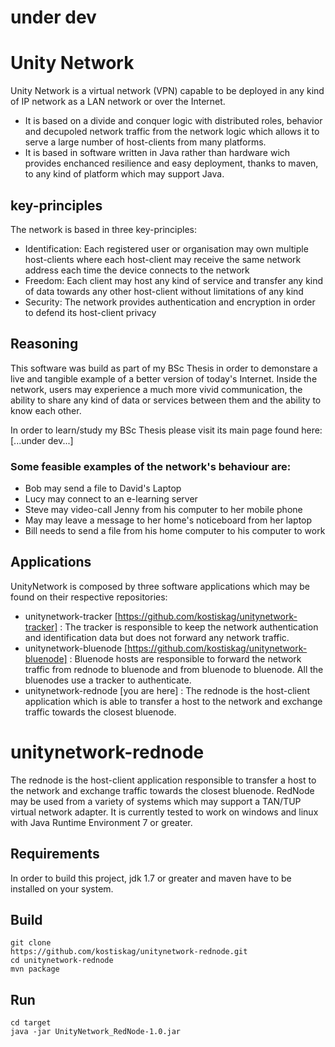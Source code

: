 # under dev

# Unity Network
Unity Network is a virtual network (VPN) capable to be deployed in any kind of IP network as a LAN network or over the Internet.

* It is based on a divide and conquer logic with distributed roles, behavior and decupoled network traffic from the network logic which allows it to serve a large number of host-clients from many platforms.
* It is based in software written in Java rather than hardware wich provides enchanced resilience and easy deployment, thanks to maven, to any kind of platform which may support Java.

## key-principles
The network is based in three key-principles:

* <bold>Identification</bold>: Each registered user or organisation may own multiple host-clients where each host-client may receive the same network address each time the device connects to the network
* <bold>Freedom</bold>: Each client may host any kind of service and transfer any kind of data towards any other host-client without limitations of any kind
* <bold>Security</bold>: The network provides authentication and encryption in order to defend its host-client privacy

## Reasoning
This software was build as part of my BSc Thesis in order to demonstare a live and tangible example of a better version of today's Internet. Inside the network, users may experience a much more vivid communication, the ability to share any kind of data or services between them and the ability to know each other. 

In order to learn/study my BSc Thesis please visit its main page found here:
[...under dev...]

### Some feasible examples of the network's behaviour are:
* Bob may send a file to David's Laptop
* Lucy may connect to an e-learning server
* Steve may video-call Jenny from his computer to her mobile phone
* May may leave a message to her home's noticeboard from her laptop
* Bill needs to send a file from his home computer to his computer to work

## Applications
UnityNetwork is composed by three software applications which may be found on their respective repositories:
* unitynetwork-tracker  [https://github.com/kostiskag/unitynetwork-tracker] : The tracker is responsible to keep the network authentication and identification data but does not forward any network traffic.
* unitynetwork-bluenode [https://github.com/kostiskag/unitynetwork-bluenode] : Bluenode hosts are responsible to forward the network traffic from rednode to bluenode and from bluenode to bluenode. All the bluenodes use a tracker to authenticate.
* unitynetwork-rednode  [you are here] : The rednode is the host-client application which is able to transfer a host to the network and exchange traffic towards the closest bluenode.

# unitynetwork-rednode
The rednode is the host-client application responsible to transfer a host to the network and exchange traffic towards the closest bluenode. RedNode may be used from a variety of systems which may support a TAN/TUP virtual network adapter. It is currently tested to work on windows and linux with Java Runtime Environment 7 or greater.

## Requirements
In order to build this project, jdk 1.7 or greater and maven have to be installed on your system.

## Build
```
git clone
https://github.com/kostiskag/unitynetwork-rednode.git
cd unitynetwork-rednode
mvn package
```

## Run
```
cd target
java -jar UnityNetwork_RedNode-1.0.jar 
```
 


